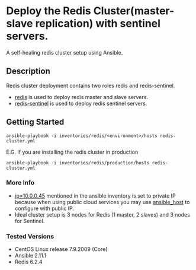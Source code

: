 # Deploy the Redis Cluster(master-slave replication) with sentinel servers.
A self-healing redis cluster setup using Ansible.
## Description
Redis cluster deployment contains two roles redis and redis-sentinel.
- [redis](https://redis.io/documentation) is used to deploy redis master and slave servers.
- [redis-sentinel](https://redis.io/topics/sentinel) is used to deploy redis sentinel servers.

## Getting Started
```shell
ansible-playbook -i inventories/redis/<environment>/hosts redis-cluster.yml
```

E.G. If you are installing the redis cluster in production

```shell
ansible-playbook -i inventories/redis/production/hosts redis-cluster.yml
```
### More Info
* [ip=10.0.0.45](inventories/redis/test/hosts#L1) mentioned in the ansible inventory is set to private IP because when using public cloud services you may use [ansible_host](inventories/redis/test/hosts#L1) to configure with public IP. 
* Ideal cluster setup is 3 nodes for Redis (1 master, 2 slaves) and 3 nodes for Sentinel. 

### Tested Versions
* CentOS Linux release 7.9.2009 (Core)
* Ansible 2.11.1
* Redis 6.2.4